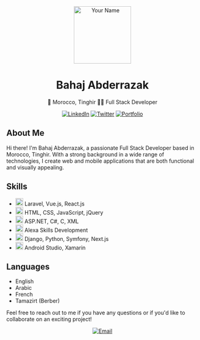 <div align="center">
  <img src="https://avatars.githubusercontent.com/u/103391379" alt="Your Name" width="150px">

# Bahaj Abderrazak

📍 Morocco, Tinghir
👨‍💻 Full Stack Developer

[![LinkedIn](https://img.shields.io/badge/LinkedIn-Connect-blue?logo=linkedin&style=flat-square&logoColor=white)](https://www.linkedin.com/in/abderrazak-bahaj/)
[![Twitter](https://img.shields.io/badge/Twitter-Follow-1DA1F2?logo=twitter&style=flat-square&logoColor=white)](https://twitter.com/YOUR_TWITTER_PROFILE/)
[![Portfolio](https://img.shields.io/badge/Portfolio-Visit-ff69b4?style=flat-square&logo=portfolio&logoColor=white)](https://github.com/abderrazak-bahaj.github.io)

</div>

## About Me

Hi there! I'm Bahaj Abderrazak, a passionate Full Stack Developer based in Morocco, Tinghir. With a strong background in a wide range of technologies, I create web and mobile applications that are both functional and visually appealing. 

## Skills

- <img src="icon_link_here" width="20" height="20" /> Laravel, Vue.js, React.js
- <img src="icon_link_here" width="20" height="20" /> HTML, CSS, JavaScript, jQuery
- <img src="icon_link_here" width="20" height="20" /> ASP.NET, C#, C, XML
- <img src="icon_link_here" width="20" height="20" /> Alexa Skills Development
- <img src="icon_link_here" width="20" height="20" /> Django, Python, Symfony, Next.js
- <img src="icon_link_here" width="20" height="20" /> Android Studio, Xamarin

## Languages

- English
- Arabic
- French
- Tamazirt (Berber)

Feel free to reach out to me if you have any questions or if you'd like to collaborate on an exciting project!

<div align="center">
  <a href="mailto:bahaj.abderrazak@gmail.com"><img src="https://img.shields.io/badge/Email-Contact%20Me-D14836?style=flat-square&logo=gmail&logoColor=white" alt="Email"></a>
</div>
